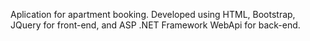 Aplication for apartment booking. Developed using HTML, Bootstrap, JQuery for front-end, and ASP .NET Framework WebApi for back-end.
